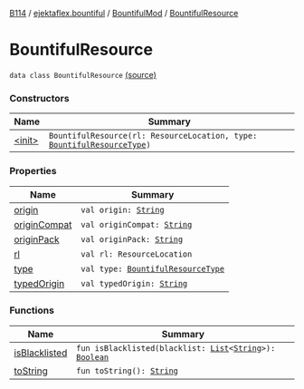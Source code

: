 [B114](../../../index.md) / [ejektaflex.bountiful](../../index.md) / [BountifulMod](../index.md) / [BountifulResource](./index.md)

# BountifulResource

`data class BountifulResource` [(source)](https://github.com/ejektaflex/Bountiful/tree/develop/src/main/kotlin/ejektaflex/bountiful/BountifulMod.kt#L73)

### Constructors

| Name | Summary |
|---|---|
| [&lt;init&gt;](-init-.md) | `BountifulResource(rl: ResourceLocation, type: `[`BountifulResourceType`](../../../ejektaflex.bountiful.data.bounty.enums/-bountiful-resource-type/index.md)`)` |

### Properties

| Name | Summary |
|---|---|
| [origin](origin.md) | `val origin: `[`String`](https://kotlinlang.org/api/latest/jvm/stdlib/kotlin/-string/index.html) |
| [originCompat](origin-compat.md) | `val originCompat: `[`String`](https://kotlinlang.org/api/latest/jvm/stdlib/kotlin/-string/index.html) |
| [originPack](origin-pack.md) | `val originPack: `[`String`](https://kotlinlang.org/api/latest/jvm/stdlib/kotlin/-string/index.html) |
| [rl](rl.md) | `val rl: ResourceLocation` |
| [type](type.md) | `val type: `[`BountifulResourceType`](../../../ejektaflex.bountiful.data.bounty.enums/-bountiful-resource-type/index.md) |
| [typedOrigin](typed-origin.md) | `val typedOrigin: `[`String`](https://kotlinlang.org/api/latest/jvm/stdlib/kotlin/-string/index.html) |

### Functions

| Name | Summary |
|---|---|
| [isBlacklisted](is-blacklisted.md) | `fun isBlacklisted(blacklist: `[`List`](https://kotlinlang.org/api/latest/jvm/stdlib/kotlin.collections/-list/index.html)`<`[`String`](https://kotlinlang.org/api/latest/jvm/stdlib/kotlin/-string/index.html)`>): `[`Boolean`](https://kotlinlang.org/api/latest/jvm/stdlib/kotlin/-boolean/index.html) |
| [toString](to-string.md) | `fun toString(): `[`String`](https://kotlinlang.org/api/latest/jvm/stdlib/kotlin/-string/index.html) |
